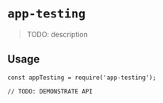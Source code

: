 # `app-testing`

> TODO: description

## Usage

```
const appTesting = require('app-testing');

// TODO: DEMONSTRATE API
```
